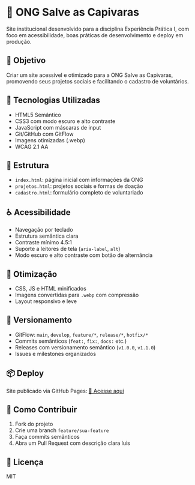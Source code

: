 # 🐾 ONG Salve as Capivaras

Site institucional desenvolvido para a disciplina Experiência Prática I, com foco em acessibilidade, boas práticas de desenvolvimento e deploy em produção.

## 🎯 Objetivo

Criar um site acessível e otimizado para a ONG Salve as Capivaras, promovendo seus projetos sociais e facilitando o cadastro de voluntários.

## 🧰 Tecnologias Utilizadas

- HTML5 Semântico
- CSS3 com modo escuro e alto contraste
- JavaScript com máscaras de input
- Git/GitHub com GitFlow
- Imagens otimizadas (.webp)
- WCAG 2.1 AA

## 📁 Estrutura

- `index.html`: página inicial com informações da ONG
- `projetos.html`: projetos sociais e formas de doação
- `cadastro.html`: formulário completo de voluntariado

## ♿ Acessibilidade

- Navegação por teclado
- Estrutura semântica clara
- Contraste mínimo 4.5:1
- Suporte a leitores de tela (`aria-label`, `alt`)
- Modo escuro e alto contraste com botão de alternância

## 🚀 Otimização

- CSS, JS e HTML minificados
- Imagens convertidas para `.webp` com compressão
- Layout responsivo e leve

## 🔀 Versionamento

- GitFlow: `main`, `develop`, `feature/*`, `release/*`, `hotfix/*`
- Commits semânticos (`feat:`, `fix:`, `docs:` etc.)
- Releases com versionamento semântico (`v1.0.0`, `v1.1.0`)
- Issues e milestones organizados

## 📦 Deploy

Site publicado via GitHub Pages: [🔗 Acesse aqui](https://seuusuario.github.io/salve-as-capivaras)

## 🤝 Como Contribuir

1. Fork do projeto
2. Crie uma branch `feature/sua-feature`
3. Faça commits semânticos
4. Abra um Pull Request com descrição clara
luis
## 📃 Licença

MIT
